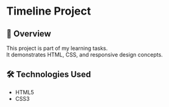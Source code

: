 # Timeline Project

## 📌 Overview
This project is part of my learning tasks.  
It demonstrates HTML, CSS, and responsive design concepts.

## 🛠️ Technologies Used
- HTML5
- CSS3
